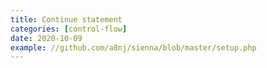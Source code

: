 ```yaml
---
title: Continue statement
categories: [control-flow]
date: 2020-10-09
example: //github.com/a8nj/sienna/blob/master/setup.php
---
```

